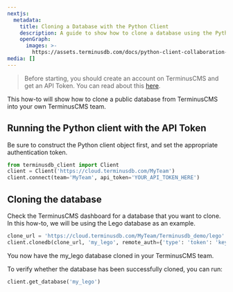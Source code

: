 ```yaml
---
nextjs:
  metadata:
    title: Cloning a Database with the Python Client
    description: A guide to show how to clone a database using the Python Client.
    openGraph:
      images: >-
        https://assets.terminusdb.com/docs/python-client-collaboration-clone.png
media: []
---
```


> Before starting, you should create an account on TerminusCMS and get an API Token. You can read about this [here](/docs/how-to-connect-terminuscms/).

This how-to will show how to clone a public database from TerminusCMS into your own TerminusCMS team.

## Running the Python client with the API Token

Be sure to construct the Python client object first, and set the appropriate authentication token.

```python
from terminusdb_client import Client
client = Client('https://cloud.terminusdb.com/MyTeam')
client.connect(team='MyTeam', api_token='YOUR_API_TOKEN_HERE')
```

## Cloning the database

Check the TerminusCMS dashboard for a database that you want to clone. In this how-to, we will be using the Lego database as an example.

```python
clone_url = 'https://cloud.terminusdb.com/MyTeam/Terminusdb_demo/lego'
client.clonedb(clone_url, 'my_lego', remote_auth={'type': 'token': 'key': 'YOUR_API_TOKEN_HERE'})
```

You now have the my\_lego database cloned in your TerminusCMS team.

To verify whether the database has been successfully cloned, you can run:

```python
client.get_database('my_lego')
```